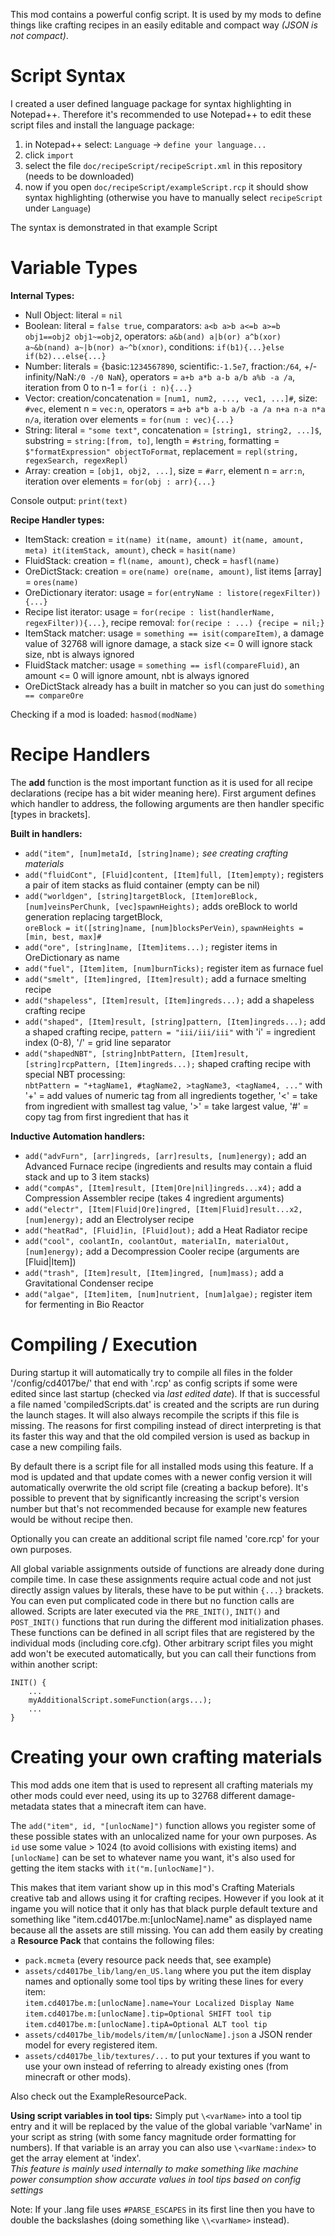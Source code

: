 This mod contains a powerful config script. It is used by my mods to define things like crafting recipes in an easily editable and compact way *(JSON is not compact)*.


# Script Syntax
I created a user defined language package for syntax highlighting in Notepad++.
Therefore it's recommended to use Notepad++ to edit these script files and install the language package:

1.  in Notepad++ select: `Language` -> `define your language...`
2.  click `import`
3.  select the file `doc/recipeScript/recipeScript.xml` in this repository (needs to be downloaded)
4.  now if you open `doc/recipeScript/exampleScript.rcp` it should show syntax highlighting (otherwise you have to manually select `recipeScript` under `Language`)

The syntax is demonstrated in that example Script

# Variable Types
**Internal Types:**

*   Null Object: literal = `nil`
*   Boolean: literal = `false true`, comparators: `a<b a>b a<=b a>=b obj1==obj2 obj1~=obj2`, operators: `a&b(and) a|b(or) a^b(xor) a~&b(nand) a~|b(nor) a~^b(xnor)`, conditions: `if(b1){...}else if(b2)...else{...}`
*   Number: literals = {basic:`1234567890`, scientific:`-1.5e7`, fraction:`/64`, +/-infinity/NaN:`/0 -/0 NaN`}, operators = `a+b a*b a-b a/b a%b -a /a`, iteration from 0 to n-1 = `for(i : n){...}`
*   Vector: creation/concatenation = `[num1, num2, ..., vec1, ...]#`, size: `#vec`, element n = `vec:n`, operators = `a+b a*b a-b a/b -a /a n+a n-a n*a n/a`, iteration over elements = `for(num : vec){...}`
*   String: literal = `"some text"`, concatenation = `[string1, string2, ...]$`, substring = `string:[from, to]`, length = `#string`, formatting = `$"formatExpression" objectToFormat`, replacement = `repl(string, regexSearch, regexRepl)`
*   Array: creation = `[obj1, obj2, ...]`, size = `#arr`, element n = `arr:n`, iteration over elements = `for(obj : arr){...}`

Console output: `print(text)`

**Recipe Handler types:**

*   ItemStack: creation = `it(name) it(name, amount) it(name, amount, meta) it(itemStack, amount)`, check = `hasit(name)`
*   FluidStack: creation = `fl(name, amount)`, check = `hasfl(name)`
*   OreDictStack: creation = `ore(name) ore(name, amount)`, list items [array] = `ores(name)`
*   OreDictionary iterator: usage = `for(entryName : listore(regexFilter)){...}`
*   Recipe list iterator: usage = `for(recipe : list(handlerName, regexFilter)){...}`, recipe removal: `for(recipe : ...) {recipe = nil;}`
*   ItemStack matcher: usage = `something == isit(compareItem)`, a damage value of 32768 will ignore damage, a stack size <= 0 will ignore stack size, nbt is always ignored
*   FluidStack matcher: usage = `something == isfl(compareFluid)`, an amount <= 0 will ignore amount, nbt is always ignored
*   OreDictStack already has a built in matcher so you can just do `something == compareOre`

Checking if a mod is loaded: `hasmod(modName)`

# Recipe Handlers
The **add** function is the most important function as it is used for all recipe declarations (recipe has a bit wider meaning here). First argument defines which handler to address, the following arguments are then handler specific [types in brackets].

**Built in handlers:**

*   `add("item", [num]metaId, [string]name);` *see creating crafting materials*
*   `add("fluidCont", [Fluid]content, [Item]full, [Item]empty);` registers a pair of item stacks as fluid container (empty can be nil)
*   `add("worldgen", [string]targetBlock, [Item]oreBlock, [num]veinsPerChunk, [vec]spawnHeights);` adds oreBlock to world generation replacing targetBlock,  
 `oreBlock = it([string]name, [num]blocksPerVein)`, `spawnHeights = [min, best, max]#`
*   `add("ore", [string]name, [Item]items...);` register items in OreDictionary as name
*   `add("fuel", [Item]item, [num]burnTicks);` register item as furnace fuel
*   `add("smelt", [Item]ingred, [Item]result);` add a furnace smelting recipe
*   `add("shapeless", [Item]result, [Item]ingreds...);` add a shapeless crafting recipe
*   `add("shaped", [Item]result, [string]pattern, [Item]ingreds...);` add a shaped crafting recipe, `pattern = "iii/iii/iii"` with 'i' = ingredient index (0-8), '/' = grid line separator
*   `add("shapedNBT", [string]nbtPattern, [Item]result, [string]rcpPattern, [Item]ingreds...);` shaped crafting recipe with special NBT processing:  
 `nbtPattern = "+tagName1, #tagName2, >tagName3, <tagName4, ..."` with '+' = add values of numeric tag from all ingredients together, '<' = take from ingredient with smallest tag value, '>' = take largest value, '#' = copy tag from first ingredient that has it

**Inductive Automation handlers:**

*   `add("advFurn", [arr]ingreds, [arr]results, [num]energy);` add an Advanced Furnace recipe (ingredients and results may contain a fluid stack and up to 3 item stacks)
*   `add("compAs", [Item]result, [Item|Ore|nil]ingreds...x4);` add a Compression Assembler recipe (takes 4 ingredient arguments)
*   `add("electr", [Item|Fluid|Ore]ingred, [Item|Fluid]result...x2, [num]energy);` add an Electrolyser recipe
*   `add("heatRad", [Fluid]in, [Fluid]out);` add a Heat Radiator recipe
*   `add("cool", coolantIn, coolantOut, materialIn, materialOut, [num]energy);` add a Decompression Cooler recipe (arguments are [Fluid|Item])
*   `add("trash", [Item]result, [Item]ingred, [num]mass);` add a Gravitational Condenser recipe
*   `add("algae", [Item]item, [num]nutrient, [num]algae);` register item for fermenting in Bio Reactor

# Compiling / Execution
During startup it will automatically try to compile all files in the folder '<mcDir>/config/cd4017be/' that end with '.rcp' as config scripts if some were edited since last startup (checked via *last edited date*). If that is successful a file named 'compiledScripts.dat' is created and the scripts are run during the launch stages. It will also always recompile the scripts if this file is missing. The reasons for first compiling instead of direct interpreting is that its faster this way and that the old compiled version is used as backup in case a new compiling fails.

By default there is a script file for all installed mods using this feature. If a mod is updated and that update comes with a newer config version it will automatically overwrite the old script file (creating a backup before). It's possible to prevent that by significantly increasing the script's version number but that's not recommended because for example new features would be without recipe then.

Optionally you can create an additional script file named 'core.rcp' for your own purposes.

All global variable assignments outside of functions are already done during compile time. In case these assignments require actual code and not just directly assign values by literals, these have to be put within `{...}` brackets. You can even put complicated code in there but no function calls are allowed.
Scripts are later executed via the `PRE_INIT()`, `INIT()` and `POST_INIT()` functions that run during the different mod initialization phases. These functions can be defined in all script files that are registered by the individual mods (including core.cfg). Other arbitrary script files you might add won't be executed automatically, but you can call their functions from within another script:

	INIT() {
		...
		myAdditionalScript.someFunction(args...);
		...
	}

# Creating your own crafting materials
This mod adds one item that is used to represent all crafting materials my other mods could ever need, using its up to 32768 different damage-metadata states that a minecraft item can have.

The `add("item", id, "[unlocName]")` function allows you register some of these possible states with an unlocalized name for your own purposes. As `id` use some value > 1024 (to avoid collisions with existing items) and `[unlocName]` can be set to whatever name you want, it's also used for getting the item stacks with `it("m.[unlocName]")`.

This makes that item variant show up in this mod's Crafting Materials creative tab and allows using it for crafting recipes. However if you look at it ingame you will notice that it only has that black purple default texture and something like "item.cd4017be.m:[unlocName].name" as displayed name because all the assets are still missing. You can add them easily by creating a **Resource Pack** that contains the following files:

*   `pack.mcmeta` (every resource pack needs that, see example)
*   `assets/cd4017be_lib/lang/en_US.lang` where you put the item display names and optionally some tool tips by writing these lines for every item:  
 `item.cd4017be.m:[unlocName].name=Your Localized Display Name`  
 `item.cd4017be.m:[unlocName].tip=Optional SHIFT tool tip`  
 `item.cd4017be.m:[unlocName].tipA=Optional ALT tool tip`
*   `assets/cd4017be_lib/models/item/m/[unlocName].json` a JSON render model for every registered item.
*   `assets/cd4017be_lib/textures/...` to put your textures if you want to use your own instead of referring to already existing ones (from minecraft or other mods).

Also check out the ExampleResourcePack.

**Using script variables in tool tips:**
Simply put `\<varName>` into a tool tip entry and it will be replaced by the value of the global variable 'varName' in your script as string (with some fancy magnitude order formatting for numbers).
If that variable is an array you can also use `\<varName:index>` to get the array element at 'index'.  
*This feature is mainly used internally to make something like machine power consumption show accurate values in tool tips based on config settings*

Note: If your .lang file uses `#PARSE_ESCAPES` in its first line then you have to double the backslashes (doing something like `\\<varName>` instead).